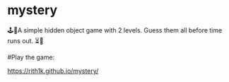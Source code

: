 # mystery

🕹🎴A simple hidden object game with 2 levels. Guess them all before time runs out. ⏳🎰

#Play the game:

https://rith1k.github.io/mystery/
